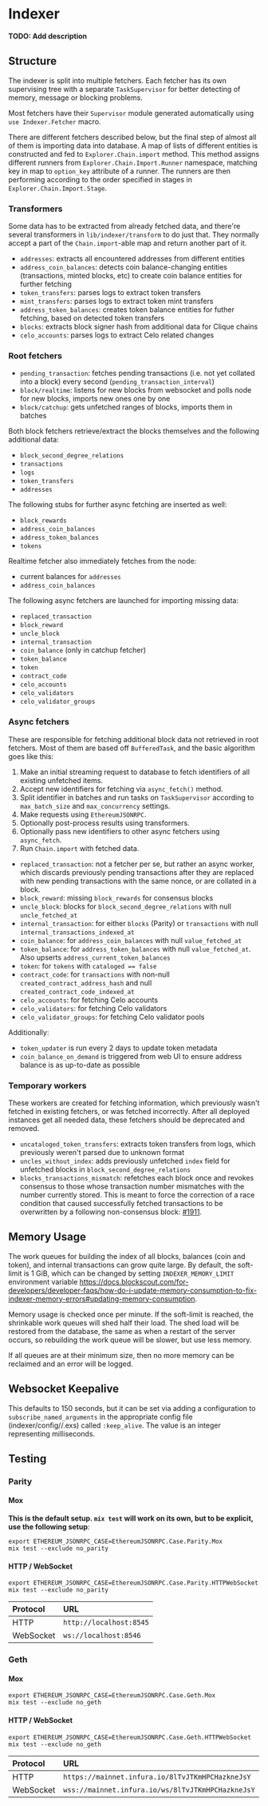 # Indexer

**TODO: Add description**

## Structure

The indexer is split into multiple fetchers. Each fetcher has its own supervising tree with a separate `TaskSupervisor` for better detecting of memory, message or blocking problems.

Most fetchers have their `Supervisor` module generated automatically using `use Indexer.Fetcher` macro.

There are different fetchers described below, but the final step of almost all of them is importing data into database.
A map of lists of different entities is constructed and fed to `Explorer.Chain.import` method.
This method assigns different runners from `Explorer.Chain.Import.Runner` namespace, matching key in map to `option_key` attribute of a runner.
The runners are then performing according to the order specified in stages in `Explorer.Chain.Import.Stage`.

### Transformers

Some data has to be extracted from already fetched data, and there're several transformers in `lib/indexer/transform` to do just that. They normally accept a part of the `Chain.import`-able map and return another part of it.

- `addresses`: extracts all encountered addresses from different entities
- `address_coin_balances`: detects coin balance-changing entities (transactions, minted blocks, etc) to create coin balance entities for further fetching
- `token_transfers`: parses logs to extract token transfers
- `mint_transfers`: parses logs to extract token mint transfers
- `address_token_balances`: creates token balance entities for futher fetching, based on detected token transfers
- `blocks`: extracts block signer hash from additional data for Clique chains
- `celo_accounts`: parses logs to extract Celo related changes

### Root fetchers

- `pending_transaction`: fetches pending transactions (i.e. not yet collated into a block) every second (`pending_transaction_interval`)
- `block/realtime`: listens for new blocks from websocket and polls node for new blocks, imports new ones one by one
- `block/catchup`: gets unfetched ranges of blocks, imports them in batches

Both block fetchers retrieve/extract the blocks themselves and the following additional data:
- `block_second_degree_relations`
- `transactions`
- `logs`
- `token_transfers`
- `addresses`

The following stubs for further async fetching are inserted as well:
- `block_rewards`
- `address_coin_balances`
- `address_token_balances`
- `tokens`

Realtime fetcher also immediately fetches from the node:
- current balances for `addresses`
- `address_coin_balances`

The following async fetchers are launched for importing missing data:
- `replaced_transaction`
- `block_reward`
- `uncle_block`
- `internal_transaction`
- `coin_balance` (only in catchup fetcher)
- `token_balance`
- `token`
- `contract_code`
- `celo_accounts`
- `celo_validators`
- `celo_validator_groups`

### Async fetchers

These are responsible for fetching additional block data not retrieved in root fetchers.
Most of them are based off `BufferedTask`, and the basic algorithm goes like this:
1. Make an initial streaming request to database to fetch identifiers of all existing unfetched items.
2. Accept new identifiers for fetching via `async_fetch()` method.
3. Split identifier in batches and run tasks on `TaskSupervisor` according to `max_batch_size` and `max_concurrency` settings.
4. Make requests using `EthereumJSONRPC`.
5. Optionally post-process results using transformers.
6. Optionally pass new identifiers to other async fetchers using `async_fetch`.
7. Run `Chain.import` with fetched data.

- `replaced_transaction`: not a fetcher per se, but rather an async worker, which discards previously pending transactions after they are replaced with new pending transactions with the same nonce, or are collated in a block.
- `block_reward`: missing `block_rewards` for consensus blocks
- `uncle_block`: blocks for `block_second_degree_relations` with null `uncle_fetched_at`
- `internal_transaction`: for either `blocks` (Parity) or `transactions` with null `internal_transactions_indexed_at`
- `coin_balance`: for `address_coin_balances` with null `value_fetched_at`
- `token_balance`: for `address_token_balances` with null `value_fetched_at`. Also upserts `address_current_token_balances`
- `token`: for `tokens` with `cataloged == false`
- `contract_code`: for `transactions` with non-null `created_contract_address_hash` and null `created_contract_code_indexed_at`
- `celo_accounts`: for fetching Celo accounts
- `celo_validators`: for fetching Celo validators
- `celo_validator_groups`: for fetching Celo validator pools

Additionally:
- `token_updater` is run every 2 days to update token metadata
- `coin_balance_on_demand` is triggered from web UI to ensure address balance is as up-to-date as possible

### Temporary workers

These workers are created for fetching information, which previously wasn't fetched in existing fetchers, or was fetched incorrectly.
After all deployed instances get all needed data, these fetchers should be deprecated and removed.

- `uncataloged_token_transfers`: extracts token transfers from logs, which previously weren't parsed due to unknown format
- `uncles_without_index`: adds previously unfetched `index` field for unfetched blocks in `block_second_degree_relations`
- `blocks_transactions_mismatch`: refetches each block once and revokes consensus to those whose transaction number mismatches with the number currently stored. This is meant to force the correction of a race condition that caused successfully fetched transactions to be overwritten by a following non-consensus block: [#1911](https://github.com/blockscout/blockscout/issues/1911).

## Memory Usage

The work queues for building the index of all blocks, balances (coin and token), and internal transactions can grow quite large.   By default, the soft-limit is 1 GiB, which can be changed by setting `INDEXER_MEMORY_LIMIT` environment variable https://docs.blockscout.com/for-developers/developer-faqs/how-do-i-update-memory-consumption-to-fix-indexer-memory-errors#updating-memory-consumption.

Memory usage is checked once per minute.  If the soft-limit is reached, the shrinkable work queues will shed half their load.  The shed load will be restored from the database, the same as when a restart of the server occurs, so rebuilding the work queue will be slower, but use less memory.

If all queues are at their minimum size, then no more memory can be reclaimed and an error will be logged.

## Websocket Keepalive

This defaults to 150 seconds, but it can be set via adding a configuration to `subscribe_named_arguments` in the appropriate config file (indexer/config/<env>/<variant>.exs) called `:keep_alive`. The value is an integer representing milliseconds.

## Testing

### Parity

#### Mox

**This is the default setup.  `mix test` will work on its own, but to be explicit, use the following setup**:

```shell
export ETHEREUM_JSONRPC_CASE=EthereumJSONRPC.Case.Parity.Mox
mix test --exclude no_parity
```

#### HTTP / WebSocket

```shell
export ETHEREUM_JSONRPC_CASE=EthereumJSONRPC.Case.Parity.HTTPWebSocket
mix test --exclude no_parity
```

| Protocol  | URL                                |
|:----------|:-----------------------------------|
| HTTP      | `http://localhost:8545`  |
| WebSocket | `ws://localhost:8546`    |

### Geth

#### Mox

```shell
export ETHEREUM_JSONRPC_CASE=EthereumJSONRPC.Case.Geth.Mox
mix test --exclude no_geth
```

#### HTTP / WebSocket

```shell
export ETHEREUM_JSONRPC_CASE=EthereumJSONRPC.Case.Geth.HTTPWebSocket
mix test --exclude no_geth
```

| Protocol  | URL                                               |
|:----------|:--------------------------------------------------|
| HTTP      | `https://mainnet.infura.io/8lTvJTKmHPCHazkneJsY`  |
| WebSocket | `wss://mainnet.infura.io/ws/8lTvJTKmHPCHazkneJsY` |
